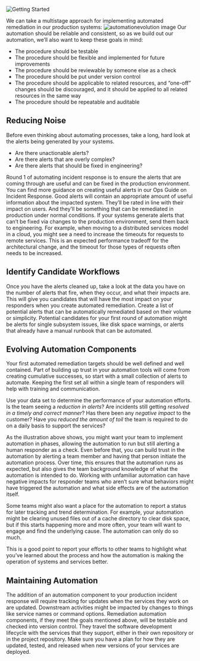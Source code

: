 
![Getting Started](../assets/img/headers/AR_GettingStarted.png)

We can take a multistage approach for implementing automated remediation in our production systems:
![automationevolution image](../assets/img/automation_evolution.png)
Our automation should be reliable and consistent, so as we build out our automation, we’ll also want to keep these goals in mind:  

* The procedure should be testable
* The procedure should be flexible and implemented for future improvements
* The procedure should be reviewable by someone else as a check
* The procedure should be put under version control
* The procedure should be applicable to related resources, and “one-off” changes should be discouraged, and it should be applied to all related resources in the same way
* The procedure should be repeatable and auditable

## Reducing Noise
Before even thinking about automating processes, take a long, hard look at the alerts being generated by your systems.

* Are there unactionable alerts?
* Are there alerts that are overly complex?
* Are there alerts that should be fixed in engineering?

Round 1 of automating incident response is to ensure the alerts that are coming through are useful and can be fixed in the production environment. You can find more guidance on creating useful alerts in our Ops Guide on Incident Response. Good alerts will contain an appropriate amount of useful information about the impacted system. They’ll be rated in line with their impact on users. And they’ll be something that can be remediated in production under normal conditions. If your systems generate alerts that can’t be fixed via changes to the production environment, send them back to engineering. For example, when moving to a distributed services model in a cloud, you might see a need to increase the timeouts for requests to remote services. This is an expected performance tradeoff for the architectural change, and the timeout for those types of requests often needs to be increased.

## Identify Candidate Workflows
Once you have the alerts cleaned up, take a look at the data you have on the number of alerts that fire, when they occur, and what their impacts are. This will give you candidates that will have the most impact on your responders when you create automated remediation. Create a list of potential alerts that can be automatically remediated based on their volume or simplicity. Potential candidates for your first round of automation might be alerts for single subsystem issues, like disk space warnings, or alerts that already have a manual runbook that can be automated.  

## Evolving Automation Components
Your first automated remediation targets should be well defined and well contained. Part of building up trust in your automation tools will come from creating cumulative successes, so start with a small collection of alerts to automate. Keeping the first set all within a single team of responders will help with training and communication.

Use your data set to determine the performance of your automation efforts. Is the team seeing a *reduction in alerts*? Are incidents still getting *resolved in a timely and correct manner*? Has there been any *negative impact* to the customer? Have you *reduced the amount of toil* the team is required to do on a daily basis to support the services?

As the illustration above shows, you might want your team to implement automation in phases, allowing the automation to run but still alerting a human responder as a check. Even before that, you can build trust in the automation by alerting a team member and having that person initiate the automation process. Over time, this ensures that the automation runs as expected, but also gives the team  background knowledge of what the automation is intended to do. Working with unfamiliar automation can have negative impacts for responder teams who aren’t sure what behaviors might have triggered the automation and what side effects are of the automation itself.

Some teams might also want a place for the automation to report a status for later tracking and trend determination. For example, your automation might be clearing unused files out of a cache directory to clear disk space, but if this starts happening more and more often, your team will want to engage and find the underlying cause. The automation can only do so much.

This is a good point to report your efforts to other teams to highlight what you’ve learned about the process and how the automation is making the operation of systems and services better.

## Maintaining Automation
The addition of an automation component to your production incident response will require tracking for updates when the services they work on are updated. Downstream activities might be impacted by changes to things like service names or command options. Remediation automation components, if they meet the goals mentioned above, will be testable and checked into version control. They travel the software development lifecycle with the services that they support, either in their own repository or in the project repository. Make sure you have a plan for how they are updated, tested, and released when new versions of your services are deployed.
